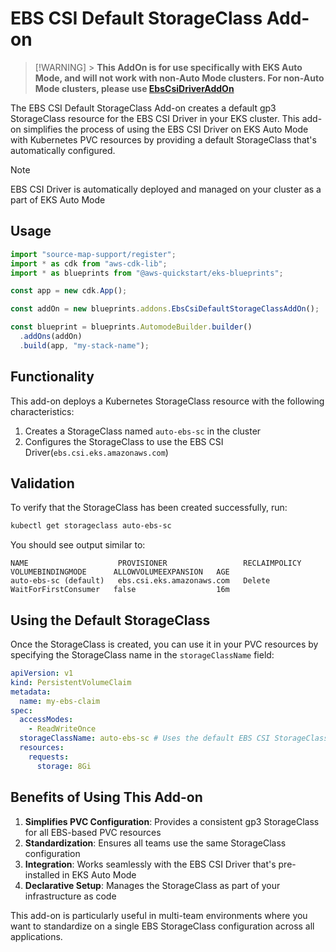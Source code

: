 # EBS CSI Default StorageClass Add-on

> [!WARNING] > **This AddOn is for use specifically with EKS Auto Mode, and will not work with non-Auto Mode clusters. For non-Auto Mode clusters, please use [EbsCsiDriverAddOn](./ebs-csi-driver.md)**

The EBS CSI Default StorageClass Add-on creates a default gp3 StorageClass resource for the EBS CSI Driver in your EKS cluster. This add-on simplifies the process of using the EBS CSI Driver on EKS Auto Mode with Kubernetes PVC resources by providing a default StorageClass that's automatically configured.

> [!NOTE]
> EBS CSI Driver is automatically deployed and managed on your cluster as a part of EKS Auto Mode

## Usage

```typescript
import "source-map-support/register";
import * as cdk from "aws-cdk-lib";
import * as blueprints from "@aws-quickstart/eks-blueprints";

const app = new cdk.App();

const addOn = new blueprints.addons.EbsCsiDefaultStorageClassAddOn();

const blueprint = blueprints.AutomodeBuilder.builder()
  .addOns(addOn)
  .build(app, "my-stack-name");
```

## Functionality

This add-on deploys a Kubernetes StorageClass resource with the following characteristics:

1. Creates a StorageClass named `auto-ebs-sc` in the cluster
2. Configures the StorageClass to use the EBS CSI Driver(`ebs.csi.eks.amazonaws.com`)

## Validation

To verify that the StorageClass has been created successfully, run:

```bash
kubectl get storageclass auto-ebs-sc
```

You should see output similar to:

```
NAME                    PROVISIONER                 RECLAIMPOLICY   VOLUMEBINDINGMODE      ALLOWVOLUMEEXPANSION   AGE
auto-ebs-sc (default)   ebs.csi.eks.amazonaws.com   Delete          WaitForFirstConsumer   false                  16m
```

## Using the Default StorageClass

Once the StorageClass is created, you can use it in your PVC resources by specifying the StorageClass name in the `storageClassName` field:

```yaml
apiVersion: v1
kind: PersistentVolumeClaim
metadata:
  name: my-ebs-claim
spec:
  accessModes:
    - ReadWriteOnce
  storageClassName: auto-ebs-sc # Uses the default EBS CSI StorageClass
  resources:
    requests:
      storage: 8Gi
```

## Benefits of Using This Add-on

1. **Simplifies PVC Configuration**: Provides a consistent gp3 StorageClass for all EBS-based PVC resources
2. **Standardization**: Ensures all teams use the same StorageClass configuration
3. **Integration**: Works seamlessly with the EBS CSI Driver that's pre-installed in EKS Auto Mode
4. **Declarative Setup**: Manages the StorageClass as part of your infrastructure as code

This add-on is particularly useful in multi-team environments where you want to standardize on a single EBS StorageClass configuration across all applications.
